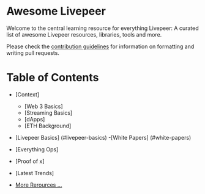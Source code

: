 
# Awesome Livepeer
Welcome to the central learning resource for everything Livepeer: A curated list of awesome Livepeer resources, libraries, tools and more.

Please check the [contribution guidelines](https://github.com/seanhanca/eLivepeer/blob/main/Contributing.md) for information on formatting and writing pull requests.

# Table of Contents
- [Context]
  - [Web 3 Basics]
  - [Streaming Basics]
  - [dApps]
  - [ETH Background]

- [Livepeer Basics] (#livepeer-basics)
  -[White Papers] (#white-papers)

- [Everything Ops]
- [Proof of x]
- [Latest Trends]

- [More Rerources ...](#resources)
